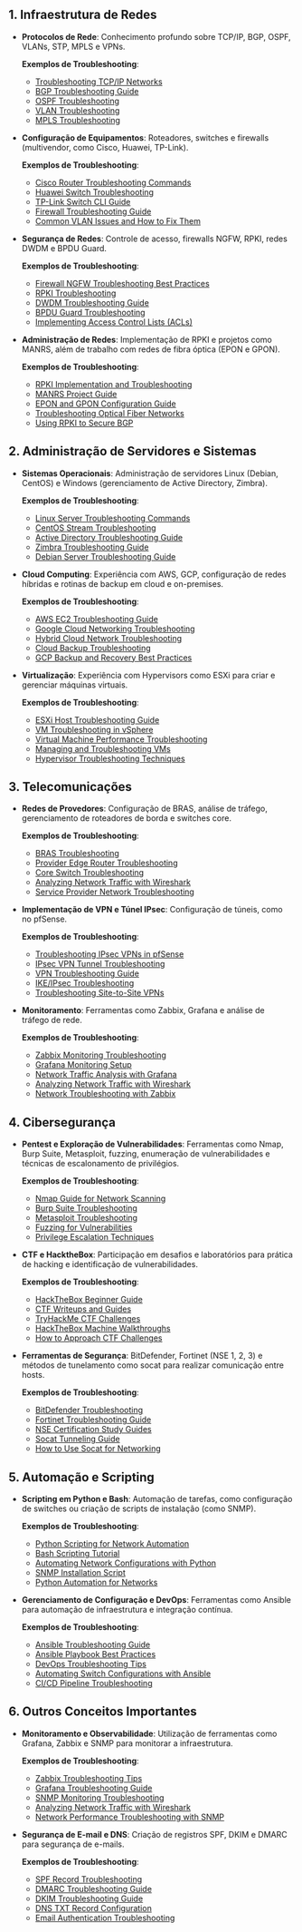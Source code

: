 ## 1. Infraestrutura de Redes

- **Protocolos de Rede**: Conhecimento profundo sobre TCP/IP, BGP, OSPF, VLANs, STP, MPLS e VPNs.
  
  **Exemplos de Troubleshooting**:
  - [Troubleshooting TCP/IP Networks](https://www.cisco.com/c/en/us/support/docs/ip/troubleshooting/13753-4.html)
  - [BGP Troubleshooting Guide](https://learningnetwork.cisco.com/s/article/bgp-troubleshooting-guide)
  - [OSPF Troubleshooting](https://networklessons.com/ospf/ospf-troubleshooting)
  - [VLAN Troubleshooting](https://www.cisco.com/c/en/us/support/docs/lan-switching/vlan-trunking/24063-149.html)
  - [MPLS Troubleshooting](https://www.cisco.com/c/en/us/support/docs/multiprotocol-label-switching-mpls/mpls/13704-trouble-mpls.html)
  
- **Configuração de Equipamentos**: Roteadores, switches e firewalls (multivendor, como Cisco, Huawei, TP-Link).
  
  **Exemplos de Troubleshooting**:
  - [Cisco Router Troubleshooting Commands](https://www.cisco.com/c/en/us/support/docs/routers/ios-router-troubleshooting/56403-cli-troubleshooting.html)
  - [Huawei Switch Troubleshooting](https://support.huawei.com/enterprise/en/troubleshooting/network-switches-pid-21838560)
  - [TP-Link Switch CLI Guide](https://www.tp-link.com/us/support/faq/1709/)
  - [Firewall Troubleshooting Guide](https://docs.paloaltonetworks.com/pan-os/10-0/pan-os-admin/troubleshooting/troubleshoot-firewall-management-issues)
  - [Common VLAN Issues and How to Fix Them](https://www.cisco.com/c/en/us/support/docs/lan-switching/vlan-trunking/24063-149.html)
  
- **Segurança de Redes**: Controle de acesso, firewalls NGFW, RPKI, redes DWDM e BPDU Guard.
  
  **Exemplos de Troubleshooting**:
  - [Firewall NGFW Troubleshooting Best Practices](https://www.paloaltonetworks.com/cyberpedia/how-to-troubleshoot-ngfw)
  - [RPKI Troubleshooting](https://docs.rpki-client.org/rpki-client-troubleshooting/)
  - [DWDM Troubleshooting Guide](https://www.ciena.com/insights/articles/troubleshooting-dwdm-networks.html)
  - [BPDU Guard Troubleshooting](https://community.cisco.com/t5/networking-documents/bpdu-guard-troubleshooting/ta-p/3131866)
  - [Implementing Access Control Lists (ACLs)](https://www.cisco.com/c/en/us/support/docs/ip/access-lists/23602-confaccesslists.html)
  
- **Administração de Redes**: Implementação de RPKI e projetos como MANRS, além de trabalho com redes de fibra óptica (EPON e GPON).
  
  **Exemplos de Troubleshooting**:
  - [RPKI Implementation and Troubleshooting](https://www.manrs.org/bcop/rpki-implementation-guide/)
  - [MANRS Project Guide](https://www.manrs.org/resources/operational-tools/)
  - [EPON and GPON Configuration Guide](https://www.calix.com/content/dam/calix/marketing-documents/public/white-papers/EPON_GPON_Whitepaper.pdf)
  - [Troubleshooting Optical Fiber Networks](https://www.fiberoptics.com/resources/fiber-optic-network-troubleshooting-guide/)
  - [Using RPKI to Secure BGP](https://www.apnic.net/community/security/resource-certification-rpki/)

## 2. Administração de Servidores e Sistemas

- **Sistemas Operacionais**: Administração de servidores Linux (Debian, CentOS) e Windows (gerenciamento de Active Directory, Zimbra).
  
  **Exemplos de Troubleshooting**:
  - [Linux Server Troubleshooting Commands](https://www.tecmint.com/20-linux-system-monitoring-tools-every-sysadmin-should-know/)
  - [CentOS Stream Troubleshooting](https://www.redhat.com/sysadmin/troubleshooting-centos-stream)
  - [Active Directory Troubleshooting Guide](https://docs.microsoft.com/en-us/troubleshoot/windows-server/identity/troubleshoot-active-directory)
  - [Zimbra Troubleshooting Guide](https://wiki.zimbra.com/wiki/Step_by_Step_Troubleshooting)
  - [Debian Server Troubleshooting Guide](https://www.debian.org/doc/manuals/debian-reference/ch07.en.html)

- **Cloud Computing**: Experiência com AWS, GCP, configuração de redes híbridas e rotinas de backup em cloud e on-premises.
  
  **Exemplos de Troubleshooting**:
  - [AWS EC2 Troubleshooting Guide](https://docs.aws.amazon.com/AWSEC2/latest/UserGuide/ec2-instance-troubleshoot.html)
  - [Google Cloud Networking Troubleshooting](https://cloud.google.com/docs/troubleshooting)
  - [Hybrid Cloud Network Troubleshooting](https://www.ibm.com/docs/en/cloud-pak-system/2.3.2?topic=overview-hybrid-cloud-network-troubleshooting)
  - [Cloud Backup Troubleshooting](https://docs.aws.amazon.com/backup/latest/devguide/troubleshooting.html)
  - [GCP Backup and Recovery Best Practices](https://cloud.google.com/solutions/backup-and-disaster-recovery)

- **Virtualização**: Experiência com Hypervisors como ESXi para criar e gerenciar máquinas virtuais.
  
  **Exemplos de Troubleshooting**:
  - [ESXi Host Troubleshooting Guide](https://kb.vmware.com/s/article/1017910)
  - [VM Troubleshooting in vSphere](https://kb.vmware.com/s/article/1003734)
  - [Virtual Machine Performance Troubleshooting](https://www.starwindsoftware.com/blog/troubleshooting-slow-performance-virtual-machines-vmware-vsphere)
  - [Managing and Troubleshooting VMs](https://docs.vmware.com/en/VMware-vSphere/7.0/com.vmware.vsphere.monitoring.doc/GUID-C4E490C2-0AC7-4319-B807-CE936C70D1F5.html)
  - [Hypervisor Troubleshooting Techniques](https://www.netapp.com/blog/hypervisor-troubleshooting-guide/)

## 3. Telecomunicações

- **Redes de Provedores**: Configuração de BRAS, análise de tráfego, gerenciamento de roteadores de borda e switches core.
  
  **Exemplos de Troubleshooting**:
  - [BRAS Troubleshooting](https://www.juniper.net/documentation/en_US/release-independent/topics/concept/subscriber-management-bras-understanding.html)
  - [Provider Edge Router Troubleshooting](https://www.cisco.com/c/en/us/support/docs/ip/border-gateway-protocol-bgp/221429-troubleshoot-problems-with-provider-edge-rou.html)
  - [Core Switch Troubleshooting](https://www.cisco.com/c/en/us/support/docs/switches/catalyst-6500-series-switches/23600-c6500-ts-guide.html)
  - [Analyzing Network Traffic with Wireshark](https://www.wireshark.org/docs/)
  - [Service Provider Network Troubleshooting](https://www.arista.com/en/support/toi-service-provider)

- **Implementação de VPN e Túnel IPsec**: Configuração de túneis, como no pfSense.
  
  **Exemplos de Troubleshooting**:
  - [Troubleshooting IPsec VPNs in pfSense](https://docs.netgate.com/pfsense/en/latest/vpn/ipsec/ipsec-troubleshooting.html)
  - [IPsec VPN Tunnel Troubleshooting](https://www.cisco.com/c/en/us/support/docs/security-vpn/ipsec-negotiation-ike-protocols/5409-ipsec-debug-00.html)
  - [VPN Troubleshooting Guide](https://support.purevpn.com/article-categories/troubleshooting/)
  - [IKE/IPsec Troubleshooting](https://wiki.strongswan.org/projects/strongswan/wiki/IKEv2Troubleshooting)
  - [Troubleshooting Site-to-Site VPNs](https://aws.amazon.com/premiumsupport/knowledge-center/vpn-tunnel-state-down/)

- **Monitoramento**: Ferramentas como Zabbix, Grafana e análise de tráfego de rede.
  
  **Exemplos de Troubleshooting**:
  - [Zabbix Monitoring Troubleshooting](https://www.zabbix.com/documentation/current/manual/appendix/troubleshooting)
  - [Grafana Monitoring Setup](https://grafana.com/docs/grafana/latest/getting-started/getting-started-prometheus/)
  - [Network Traffic Analysis with Grafana](https://www.youtube.com/watch?v=ABn9FMz5FYI)
  - [Analyzing Network Traffic with Wireshark](https://www.wireshark.org/docs/wsug_html_chunked/ChapterBuildDisplayFilterSection.html)
  - [Network Troubleshooting with Zabbix](https://www.zabbix.com/documentation/current/manual/network_troubleshooting)

## 4. Cibersegurança

- **Pentest e Exploração de Vulnerabilidades**: Ferramentas como Nmap, Burp Suite, Metasploit, fuzzing, enumeração de vulnerabilidades e técnicas de escalonamento de privilégios.
  
  **Exemplos de Troubleshooting**:
  - [Nmap Guide for Network Scanning](https://nmap.org/book/man.html)
  - [Burp Suite Troubleshooting](https://portswigger.net/support)
  - [Metasploit Troubleshooting](https://docs.rapid7.com/metasploit/advanced-metasploit-troubleshooting/)
  - [Fuzzing for Vulnerabilities](https://owasp.org/www-community/Fuzzing)
  - [Privilege Escalation Techniques](https://www.hackingarticles.in/linux-privilege-escalation-using-enumeration-scripts/)

- **CTF e HacktheBox**: Participação em desafios e laboratórios para prática de hacking e identificação de vulnerabilidades.
  
  **Exemplos de Troubleshooting**:
  - [HackTheBox Beginner Guide](https://www.hackthebox.com/resources/tutorials)
  - [CTF Writeups and Guides](https://ctftime.org/writeups)
  - [TryHackMe CTF Challenges](https://tryhackme.com/)
  - [HackTheBox Machine Walkthroughs](https://www.hackthebox.com/machines)
  - [How to Approach CTF Challenges](https://www.cobalt.io/blog/how-to-approach-a-capture-the-flag-ctf-challenge)

- **Ferramentas de Segurança**: BitDefender, Fortinet (NSE 1, 2, 3) e métodos de tunelamento como socat para realizar comunicação entre hosts.
  
  **Exemplos de Troubleshooting**:
  - [BitDefender Troubleshooting](https://www.bitdefender.com/support/central-support.html)
  - [Fortinet Troubleshooting Guide](https://docs.fortinet.com/document/fortigate/6.2.0/cookbook/689943/troubleshooting)
  - [NSE Certification Study Guides](https://www.fortinet.com/training/cybersecurity-professionals)
  - [Socat Tunneling Guide](https://www.dest-unreach.org/socat/doc/socat.html)
  - [How to Use Socat for Networking](https://ostechnix.com/socat-command-examples/)
  
## 5. Automação e Scripting

- **Scripting em Python e Bash**: Automação de tarefas, como configuração de switches ou criação de scripts de instalação (como SNMP).
  
  **Exemplos de Troubleshooting**:
  - [Python Scripting for Network Automation](https://networklessons.com/python/python-for-network-engineers)
  - [Bash Scripting Tutorial](https://www.tldp.org/LDP/abs/html/)
  - [Automating Network Configurations with Python](https://www.napalm-automation.net/)
  - [SNMP Installation Script](https://www.thegeekdiary.com/how-to-install-and-configure-snmp-in-linux/)
  - [Python Automation for Networks](https://realpython.com/python-network-programming/)

- **Gerenciamento de Configuração e DevOps**: Ferramentas como Ansible para automação de infraestrutura e integração contínua.
  
  **Exemplos de Troubleshooting**:
  - [Ansible Troubleshooting Guide](https://docs.ansible.com/ansible/latest/user_guide/troubleshooting.html)
  - [Ansible Playbook Best Practices](https://docs.ansible.com/ansible/latest/user_guide/playbooks_best_practices.html)
  - [DevOps Troubleshooting Tips](https://www.redhat.com/sysadmin/8-tips-troubleshooting-ci-pipelines)
  - [Automating Switch Configurations with Ansible](https://networklessons.com/ansible/automate-nx-os-switches-with-ansible)
  - [CI/CD Pipeline Troubleshooting](https://docs.gitlab.com/ee/ci/troubleshooting.html)

## 6. Outros Conceitos Importantes

- **Monitoramento e Observabilidade**: Utilização de ferramentas como Grafana, Zabbix e SNMP para monitorar a infraestrutura.
  
  **Exemplos de Troubleshooting**:
  - [Zabbix Troubleshooting Tips](https://www.zabbix.com/documentation/current/manual/appendix/troubleshooting)
  - [Grafana Troubleshooting Guide](https://grafana.com/docs/grafana/latest/installation/troubleshooting/)
  - [SNMP Monitoring Troubleshooting](https://networkengineering.stackexchange.com/questions/68494/snmp-troubleshooting-checklist)
  - [Analyzing Network Traffic with Wireshark](https://www.wireshark.org/docs/wsug_html_chunked/ChapterBuildDisplayFilterSection.html)
  - [Network Performance Troubleshooting with SNMP](https://www.oreilly.com/library/view/network-performance-troubleshooting/9781491912212/)

- **Segurança de E-mail e DNS**: Criação de registros SPF, DKIM e DMARC para segurança de e-mails.
  
  **Exemplos de Troubleshooting**:
  - [SPF Record Troubleshooting](https://www.spfwizard.net/)
  - [DMARC Troubleshooting Guide](https://dmarcian.com/dmarc-troubleshooting/)
  - [DKIM Troubleshooting Guide](https://dmarcly.com/blog/how-to-setup-and-troubleshoot-dkim-key-record-in-dns)
  - [DNS TXT Record Configuration](https://support.google.com/a/answer/174717?hl=en)
  - [Email Authentication Troubleshooting](https://mxtoolbox.com/DMARCSetup.aspx)
